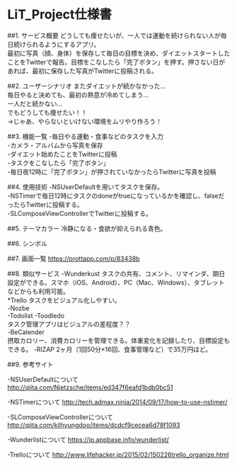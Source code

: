 # LiT_Project仕様書

##1. サービス概要
どうしても痩せたいが、一人では運動を続けられない人が毎日続けられるようにするアプリ。  
最初に写真（顔、身体）を保存して毎日の目標を決め、ダイエットスタートしたことをTwitterで報告。目標をこなしたら「完了ボタン」を押す。押さない日があれば、最初に保存した写真がTwitterに投稿される。

##2. ユーザーシナリオ
またダイエットが続かなかった...  
毎日やると決めても、最初の熱意が冷めてしまう...  
一人だと続かない...  
でもどうしても痩せたい！！  
→じゃあ、やらないといけない環境をムリやり作ろう！  


##3. 機能一覧
-毎日やる運動・食事などのタスクを入力  
-カメラ・アルバムから写真を保存  
-ダイエット始めたことをTwitterに投稿  
-タスクをこなしたら「完了ボタン」  
-毎日夜12時に「完了ボタン」が押されていなかったらTwitterに写真を投稿  

##4. 使用技術
-NSUserDefaultを用いてタスクを保存。  
-NSTimerで毎日12時にタスクのdoneがtrueになっているかを確認し、falseだったらTwitterに投稿する。  
-SLComposeViewControllerでTwitterに投稿する。  

##5. テーマカラー
冷静になる・食欲が抑えられる青色。

##6. シンボル


##7. 画面一覧
https://prottapp.com/p/83438b

##8. 類似サービス
-Wunderkust
タスクの共有、コメント、リマインダ、期日設定ができる。スマホ（iOS、Android）、PC（Mac、Windows）、タブレットなどからも利用可能。  
*Trello
タスクをビジュアル化しやすい。  
-Nozbe  
-Todolist
-Toodledo  
タスク管理アプリはビジュアルの差程度？？  
-BeCalender  
摂取カロリー、消費カロリーを管理できる。体重変化を記録したり、目標設定もできる。
-RIZAP
2ヶ月（1回50分×16回、食事管理など）で35万円ほど。

##9. 参考サイト

-NSUserDefaultについて
http://qiita.com/Nietzsche/items/ed347f6eafd1bdb0bc51  

-NSTimerについて
http://tech.admax.ninja/2014/09/17/how-to-use-nstimer/

-SLComposeViewControllerについて
http://qiita.com/kilhyungdoo/items/dcdcf9cecea6d78f1093

-Wunderlistについて
https://jp.appbase.info/wunderlist/

-Trelloについて
http://www.lifehacker.jp/2015/02/150226trello_organize.html
